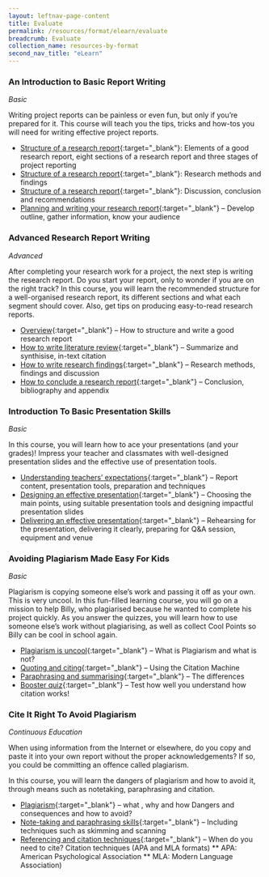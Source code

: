 ```yaml
---
layout: leftnav-page-content
title: Evaluate
permalink: /resources/format/elearn/evaluate
breadcrumb: Evaluate
collection_name: resources-by-format
second_nav_title: "eLearn"
---
```


### **An Introduction to Basic Report Writing**

*Basic*

Writing project reports can be painless or even fun, but only if you’re prepared for it. This course will teach you the tips, tricks and how-tos you will need for writing effective project reports.

- [Structure of a research report](http://www.nlb.gov.sg/sure/coursewares/SRSEC/Module-01/Shell.html){:target="_blank"}: Elements of a good research report, eight sections of a research report and three stages of project reporting
- [Structure of a research report](http://www.nlb.gov.sg/sure/coursewares/SRSEC/Module-02/Shell.html){:target="_blank"}: Research methods and findings
- [Structure of a research report](http://www.nlb.gov.sg/sure/coursewares/SRSEC/Module-03/Shell.html){:target="_blank"}: Discussion, conclusion and recommendations
- [Planning and writing your research report](http://www.nlb.gov.sg/sure/coursewares/SRSEC/Module-05/Shell.html){:target="_blank"} – Develop outline, gather information, know your audience

### **Advanced Research Report Writing**

*Advanced*

After completing your research work for a project, the next step is writing the research report. Do you start your report, only to wonder if you are on the right track? In this course, you will learn the recommended structure for a well-organised research report, its different sections and what each segment should cover. Also, get tips on producing easy-to-read research reports.

- [Overview](http://www.nlb.gov.sg/sure/coursewares/SRR/Module-01/Shell.html){:target="_blank"} – How to structure and write a good research report
- [How to write literature review](http://www.nlb.gov.sg/sure/coursewares/SRR/Module-02/Shell.html){:target="_blank"} – Summarize and synthisise, in-text citation
- [How to write research findings](http://www.nlb.gov.sg/sure/coursewares/SRR/Module-03/Shell.html){:target="_blank"} – Research methods, findings and discussion
- [How to conclude a research report](http://www.nlb.gov.sg/sure/coursewares/SRR/Module-04/Shell.html){:target="_blank"} – Conclusion, bibliography and appendix

### **Introduction To Basic Presentation Skills**

*Basic*

In this course, you will learn how to ace your presentations (and your grades)! Impress your teacher and classmates with well-designed presentation slides and the effective use of presentation tools.

- [Understanding teachers’ expectations](http://www.nlb.gov.sg/sure/coursewares/PWSPR/Module-01/Shell.html){:target="_blank"} – Report content, presentation tools, preparation and techniques
- [Designing an effective presentation](http://www.nlb.gov.sg/sure/coursewares/PWSPR/Module-02/Shell.html){:target="_blank"} – Choosing the main points, using suitable presentation tools and designing impactful presentation slides
- [Delivering  an effective presentation](http://www.nlb.gov.sg/sure/coursewares/PWSPR/Module-03/Shell.html){:target="_blank"} – Rehearsing for the presentation, delivering it clearly, preparing for Q&A session, equipment and venue

### **Avoiding Plagiarism Made Easy For Kids**

*Basic*

Plagiarism is copying someone else’s work and passing it off as your own. This is very uncool. In this fun-filled learning course, you will go on a mission to help Billy, who plagiarised because he wanted to complete his project quickly. As you answer the quizzes, you will learn how to use someone else’s work without plagiarising, as well as collect Cool Points so Billy can be cool in school again.

- [Plagiarism is uncool](http://www.nlb.gov.sg/sure/coursewares/APMEK/Module-01/Shell.html){:target="_blank"} – What is Plagiarism and what is not?
- [Quoting and citing](http://www.nlb.gov.sg/sure/coursewares/APMEK/Module-02/Shell.html){:target="_blank"} – Using the Citation Machine
- [Paraphrasing and summarising](http://www.nlb.gov.sg/sure/coursewares/APMEK/Module-03/Shell.html){:target="_blank"} – The differences
- [Booster quiz](http://www.nlb.gov.sg/sure/coursewares/APMEK/Module-04/Shell.html){:target="_blank"} – Test how well you understand how citation works!

### **Cite It Right To Avoid Plagiarism**

*Continuous Education*

When using information from the Internet or elsewhere, do you copy and paste it into your own report without the proper acknowledgements? If so, you could be committing an offence called plagiarism.

In this course, you will learn the dangers of plagiarism and how to avoid it, through means such as notetaking, paraphrasing and citation.

- [Plagiarism](http://www.nlb.gov.sg/sure/coursewares/CIRAP/Module-01/Shell.html){:target="_blank"} – what , why and how Dangers and consequences and how to avoid?
- [Note-taking and paraphrasing skills](http://www.nlb.gov.sg/sure/coursewares/CIRAP/Module-02/Shell.html){:target="_blank"} – Including techniques such as skimming and scanning
- [Referencing and citation techniques](http://www.nlb.gov.sg/sure/coursewares/CIRAP/Module-03/Shell.html){:target="_blank"} – When do you need to cite? Citation techniques (APA and MLA formats)
  ** APA: American Psychological Association
  ** MLA: Modern Language Association)